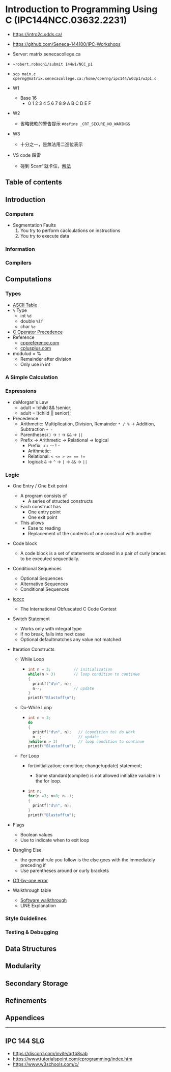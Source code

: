 # Introduction to Programming Using C (IPC144NCC.03632.2231)

- https://intro2c.sdds.ca/
- https://github.com/Seneca-144100/IPC-Workshops
- Server: matrix.senecacollege.ca

- `~robert.robson1/submit 144w1/NCC_p1`
- `scp main.c cperng@matrix.senecacollege.ca:/home/cperng/ipc144/w03p1/w3p1.c`

- W1
  - Base 16
    - 0 1 2 3 4 5 6 7 8 9 A B C D E F
- W2
  - 省略微軟的警告提示 `#define _CRT_SECURE_NO_WARINGS`
- W3
  - 十分之一，是無法用二進位表示
- VS code 踩雷
  - 碰到 Scanf 就卡住，[解法](https://stackoverflow.com/questions/64925756/execution-of-code-stuck-on-running-in-vscode)

## Table of contents

## Introduction

### Computers

- Segmentation Faults
  1. You try to  perform caclculations on instructions
  2. You try to execute data

### Information

### Compilers

## Computations

### Types

- [ASCII Table](https://www.asciitable.com/)
- `%` Type
  - int `%d`
  - double `%lf`
  - char `%c`
- [C Operator Precedence](https://en.cppreference.com/w/c/language/operator_precedence)
- Reference
  - [cppreference.com](https://en.cppreference.com/w/c)
  - [cplusplus.com](https://cplusplus.com/)
- modulud = %
  - Remainder after division
  - Only use in int

### A Simple Calculation

### Expressions

- deMorgan's Law
  - adult = !child && !senior;
  - adult = !(child || senior);
- Precedence
  - Arithmetic: Multiplication, Division, Remainder  `* / %`  ->  Addition, Subtraction `+ -`
  - Parentheses`()`  ->  `!`  ->  `&&`  ->  `||`
  - Prefix  ->   Arithmetic  ->  Relational  ->  logical
    - Prefix: ++ -- ! - 
    - Arithmetic: 
    - Relational: `< <= > >= == !=`
    - logical: `&` -> `^` -> `|` -> `&&` -> `||`

### Logic

- One Entry / One Exit point
  - A program consists of
    - A series of structed constructs
  - Each construct has
    - One entry point
    - One exit point
  - This allows
    - Ease to reading
    - Replacement of the contents of one construct with another

- Code block
  - A code block is a set of statements enclosed in a pair of curly braces to be executed sequentially.

- Conditional Sequences
  - Optional Sequences
  - Alternative Sequences
  - Conditional Sequences

- [ioccc](https://www.ioccc.org/)
  - The International Obfuscated C Code Contest
  
- Switch Statement
  - Works only with integral type
  - If no break, falls into next case
  - Optional defaultmatches any value not matched

- Iteration Constructs
  - While Loop

    - ```C
      int n = 3;          // initialization
      while(n > 3)        // loop condition to continue
      {
        printf("d\n", n);
        n--;              // update
      }
      printf("Blastoff\n");

  - Do-While Loop

    - ```C
      int n = 3;
      do
      {
        printf("d\n", n);   // (condition to) do work
        n--;                // update
      }while(n > 3)         // loop condition to continue
      printf("Blastoff\n");

  - For Loop
    - for(initialization; condition; change/update)
        statement;
      - Some standard(compiler) is not allowed initialize variable in the for loop.

    - ```C
      int n;
      for(n =3; n>0; n--);
      {
        printf("d\n", n);
      }
      printf("Blastoff\n");

- Flags
  - Boolean values
  - Use to indicate when to exit loop

- Dangling Else
  - the general rule you follow is the else goes with the immediately preceding if
  - Use parentheses around or curly brackets

- [Off-by-one error](https://en.wikipedia.org/wiki/Off-by-one_error)

- Walkthrough table
  - [Software walkthrough](https://en.wikipedia.org/wiki/Software_walkthrough)
  - LINE    Explanation

### Style Guidelines

### Testing & Debugging

## Data Structures

## Modularity

## Secondary Storage

## Refinements

## Appendices

---

## IPC 144 SLG

- https://discord.com/invite/qrtb8sab
- https://www.tutorialspoint.com/cprogramming/index.htm
- https://www.w3schools.com/c/
